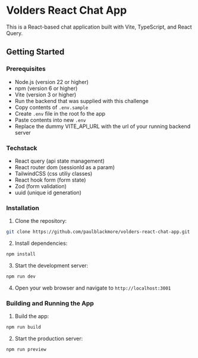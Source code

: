 # Volders React Chat App

This is a React-based chat application built with Vite, TypeScript, and React Query.

## Getting Started

### Prerequisites

- Node.js (version 22 or higher)
- npm (version 6 or higher)
- Vite (version 3 or higher)
- Run the backend that was supplied with this challenge
- Copy contents of `.env.sample`
- Create `.env` file in the root fo the app
- Paste contents into new `.env`
- Replace the dummy VITE_API_URL with the url of your running backend server

### Techstack

- React query (api state management)
- React router dom (sessionId as a param)
- TailwindCSS (css utiliy classes)
- React hook form (form state)
- Zod (form validation)
- uuid (unique id generation)

### Installation

1. Clone the repository:

```bash
git clone https://github.com/paulblackmore/volders-react-chat-app.git
```

2. Install dependencies:

```bash
npm install
```

3. Start the development server:

```bash
npm run dev
```

4. Open your web browser and navigate to
   `http://localhost:3001`

### Building and Running the App

1. Build the app:

```bash
npm run build
```

2. Start the production server:

```bash
npm run preview
```

